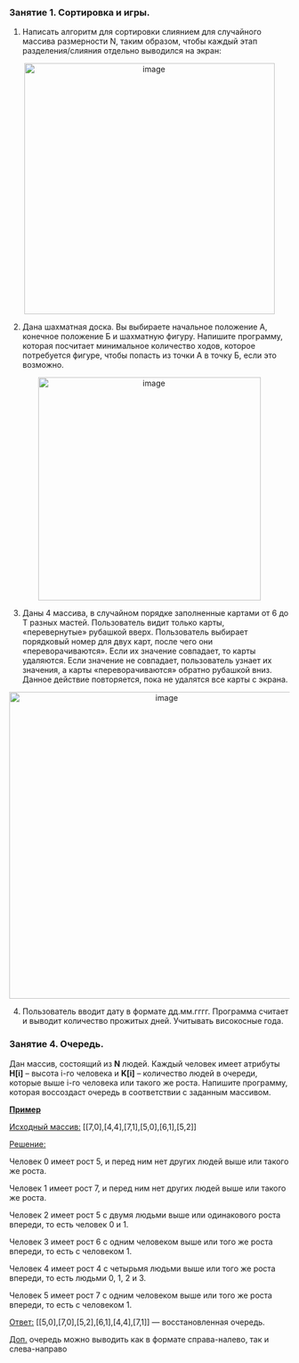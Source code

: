 ### Занятие 1. Сортировка и игры.
1. Написать алгоритм для сортировки слиянием для случайного массива размерности N, таким образом, чтобы каждый этап разделения/слияния отдельно выводился на экран:

<p align="center">
<img src="https://user-images.githubusercontent.com/112972833/220613432-aeddc35f-eebf-4532-b3fc-2fe08b3768d6.png" alt="image" width="450"/>

2. Дана шахматная доска. Вы выбираете начальное положение А, конечное положение Б и шахматную фигуру. Напишите программу, которая посчитает минимальное количество ходов, которое потребуется фигуре, чтобы попасть из точки А в точку Б, если это возможно.

<p align="center">
<img src="https://user-images.githubusercontent.com/112972833/220613621-ec2d7202-760b-4a2e-a028-00f2af50fc7b.png" alt="image" width="400"/>

3. Даны 4 массива, в случайном порядке заполненные картами от 6 до Т разных мастей. Пользователь видит только карты, «перевернутые» рубашкой вверх. Пользователь выбирает порядковый номер для двух карт, после чего они «переворачиваются». Если их значение совпадает, то карты удаляются. Если значение не совпадает, пользователь узнает их значения, а карты «переворачиваются» обратно рубашкой вниз. Данное действие повторяется, пока не удалятся все карты с экрана.

<p align="center">
<img src="https://user-images.githubusercontent.com/112972833/220614211-83882be1-ce5f-4743-871b-a86cfed60f00.png" alt="image" width="550"/>

4. Пользователь вводит дату в формате дд.мм.гггг. Программа считает и выводит количество прожитых дней. Учитывать високосные года.

### Занятие 4. Очередь.
Дан массив, состоящий из __N__ людей. Каждый человек имеет атрибуты __H[i]__ – высота i-го человека и __K[i]__ – количество людей в очереди, которые выше i-го человека или такого же роста. Напишите программу, которая воссоздаст очередь в соответствии с заданным массивом.

<ins>__Пример__</ins> 

<ins>Исходный массив:</ins> [[7,0],[4,4],[7,1],[5,0],[6,1],[5,2]] 

<ins>Решение:</ins>

Человек 0 имеет рост 5, и перед ним нет других людей выше или такого же роста.

Человек 1 имеет рост 7, и перед ним нет других людей выше или такого же роста.

Человек 2 имеет рост 5 с двумя людьми выше или одинакового роста впереди, то есть человек 0 и 1.

Человек 3 имеет рост 6 с одним человеком выше или того же роста впереди, то есть с человеком 1.

Человек 4 имеет рост 4 с четырьмя людьми выше или того же роста впереди, то есть людьми 0, 1, 2 и 3.

Человек 5 имеет рост 7 с одним человеком выше или того же роста впереди, то есть с человеком 1.

<ins>Ответ:</ins> [[5,0],[7,0],[5,2],[6,1],[4,4],[7,1]] — восстановленная очередь.

<ins>Доп.</ins> очередь можно выводить как в формате справа-налево, так и слева-направо
